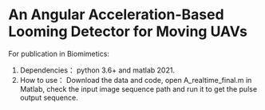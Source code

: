 # An Angular Acceleration-Based Looming Detector for Moving UAVs
For publication in Biomimetics:


1. Dependencies： python 3.6+ and matlab 2021.
2. How to use：
Download the data and code, open A_realtime_final.m in Matlab, check the input image sequence path and run it to get the pulse output sequence.
